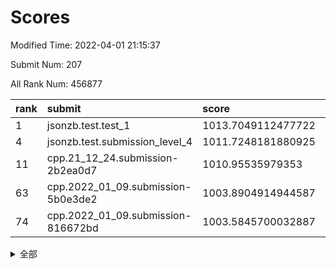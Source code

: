 # Scores

Modified Time: 2022-04-01 21:15:37

Submit Num: 207

All Rank Num: 456877

| rank |               submit               |       score        |       sigma        | pk_num |
| :--- | :--------------------------------- | :----------------- | :----------------- | :----- |
| 1    | jsonzb.test.test_1                 | 1013.7049112477722 | 0.8132332218002642 | 8828   |
| 4    | jsonzb.test.submission_level_4     | 1011.7248181880925 | 0.8241784425641243 | 8827   |
| 11   | cpp.21_12_24.submission-2b2ea0d7   | 1010.95535979353   | 0.7790844193712614 | 8824   |
| 63   | cpp.2022_01_09.submission-5b0e3de2 | 1003.8904914944587 | 0.7184170199520807 | 8830   |
| 74   | cpp.2022_01_09.submission-816672bd | 1003.5845700032887 | 0.723580128989602  | 8829   |


<details>
<summary>全部</summary>

| rank |                 submit                 |       score        |       sigma        | pk_num |
| :--- | :------------------------------------- | :----------------- | :----------------- | :----- |
| 1    | jsonzb.test.test_1                     | 1013.7049112477722 | 0.8132332218002642 | 8828   |
| 2    | gobigger.level_3.submission_level_3_13 | 1012.1311739917209 | 0.7778206203565895 | 8828   |
| 3    | gobigger.level_3.submission_level_3_48 | 1011.883042997089  | 0.7682702431379291 | 8829   |
| 4    | jsonzb.test.submission_level_4         | 1011.7248181880925 | 0.8241784425641243 | 8827   |
| 5    | gobigger.level_3.submission_level_3_9  | 1011.649907412304  | 0.7801833419302024 | 8829   |
| 6    | gobigger.level_3.submission_level_3_25 | 1011.5598157036521 | 0.7594277925221463 | 8833   |
| 7    | gobigger.level_3.submission_level_3_16 | 1011.4982461270355 | 0.7772696609755648 | 8831   |
| 8    | gobigger.level_3.submission_level_3_38 | 1011.3032930367981 | 0.7572331775911326 | 8823   |
| 9    | gobigger.level_3.submission_level_3_20 | 1011.2673423271691 | 0.755981485291537  | 8831   |
| 10   | gobigger.level_3.submission_level_3_41 | 1010.9841278813739 | 0.7463179829560995 | 8834   |
| 11   | cpp.21_12_24.submission-2b2ea0d7       | 1010.95535979353   | 0.7790844193712614 | 8824   |
| 12   | gobigger.level_3.submission_level_3_7  | 1010.8947847308121 | 0.7919606053501315 | 8828   |
| 13   | gobigger.level_3.submission_level_3_37 | 1010.6676870482139 | 0.7643130561844219 | 8827   |
| 14   | gobigger.level_3.submission_level_3_26 | 1010.6224473922708 | 0.7973366942560421 | 8826   |
| 15   | gobigger.level_3.submission_level_3_0  | 1010.5249075029197 | 0.7561445087860623 | 8829   |
| 16   | gobigger.level_3.submission_level_3_36 | 1010.3917720955702 | 0.7886706943310009 | 8826   |
| 17   | gobigger.level_3.submission_level_3_31 | 1010.3358867311654 | 0.760941895844874  | 8831   |
| 18   | gobigger.level_3.submission_level_3_1  | 1010.3157171470033 | 0.7699511976997835 | 8829   |
| 19   | gobigger.level_3.submission_level_3_14 | 1010.297469931479  | 0.7347935819084934 | 8828   |
| 20   | gobigger.level_3.submission_level_3_47 | 1010.292632639108  | 0.7711909848750248 | 8833   |
| 21   | gobigger.level_3.submission_level_3_11 | 1010.289817401563  | 0.7528279454264888 | 8827   |
| 22   | gobigger.level_3.submission_level_3_39 | 1010.182025456508  | 0.7427210473701684 | 8824   |
| 23   | gobigger.level_3.submission_level_3_12 | 1010.1406911348677 | 0.7591729840189056 | 8832   |
| 24   | gobigger.level_3.submission_level_3_45 | 1010.1306301814654 | 0.7535480367657125 | 8832   |
| 25   | gobigger.level_3.submission_level_3_4  | 1010.094889163235  | 0.7545760056040448 | 8832   |
| 26   | gobigger.level_3.submission_level_3_23 | 1010.0670992599665 | 0.7482743921349895 | 8827   |
| 27   | gobigger.level_3.submission_level_3_22 | 1010.0448405541691 | 0.7643029647194299 | 8830   |
| 28   | gobigger.level_3.submission_level_3_34 | 1010.0446222648499 | 0.7591871233914401 | 8826   |
| 29   | gobigger.level_3.submission_level_3_32 | 1010.0081939751029 | 0.7685124518121098 | 8829   |
| 30   | gobigger.level_3.submission_level_3_35 | 1009.9443602330474 | 0.7444686782382015 | 8833   |
| 31   | gobigger.level_3.submission_level_3_8  | 1009.9305127286268 | 0.7380352672571117 | 8830   |
| 32   | gobigger.level_3.submission_level_3_28 | 1009.904822566201  | 0.7530651065036598 | 8830   |
| 33   | gobigger.level_3.submission_level_3_15 | 1009.8870822094494 | 0.7491037805521802 | 8828   |
| 34   | gobigger.level_3.submission_level_3_30 | 1009.8213253210334 | 0.7513718619945162 | 8828   |
| 35   | gobigger.level_3.submission_level_3_46 | 1009.8047789748182 | 0.7601315176323713 | 8826   |
| 36   | gobigger.level_3.submission_level_3_27 | 1009.8016815813952 | 0.7662985365088147 | 8828   |
| 37   | gobigger.level_3.submission_level_3_6  | 1009.7985959477907 | 0.7726344123193586 | 8828   |
| 38   | gobigger.level_3.submission_level_3_3  | 1009.7648978849894 | 0.7564178533548536 | 8828   |
| 39   | gobigger.level_3.submission_level_3_29 | 1009.6900939643125 | 0.7652389515788051 | 8826   |
| 40   | gobigger.level_3.submission_level_3_10 | 1009.6176056705897 | 0.7417174755294993 | 8831   |
| 41   | gobigger.level_3.submission_level_3_2  | 1009.6000328870979 | 0.7489302820779874 | 8827   |
| 42   | gobigger.level_3.submission_level_3_5  | 1009.5800239299485 | 0.7616176619448413 | 8831   |
| 43   | gobigger.level_3.submission_level_3_24 | 1009.4368006704742 | 0.741239575979232  | 8828   |
| 44   | gobigger.level_3.submission_level_3_49 | 1009.409898924636  | 0.7551881988353045 | 8827   |
| 45   | gobigger.level_3.submission_level_3_44 | 1009.3979284711223 | 0.7642573045112645 | 8825   |
| 46   | gobigger.level_3.submission_level_3_19 | 1009.3089389525873 | 0.7500799336468901 | 8829   |
| 47   | gobigger.level_3.submission_level_3_40 | 1009.2213541722933 | 0.743463251890745  | 8834   |
| 48   | gobigger.level_3.submission_level_3_33 | 1008.9479210265283 | 0.7449798002018    | 8828   |
| 49   | gobigger.level_3.submission_level_3_18 | 1008.8419614879032 | 0.758309357797851  | 8830   |
| 50   | gobigger.level_3.submission_level_3_21 | 1008.8195904920523 | 0.7290938387308803 | 8829   |
| 51   | gobigger.level_3.submission_level_3_43 | 1008.5421648483627 | 0.7483738470389261 | 8832   |
| 52   | gobigger.level_3.submission_level_3_17 | 1008.2919760202551 | 0.7399072850824736 | 8829   |
| 53   | gobigger.level_3.submission_level_3_42 | 1007.5909049400193 | 0.7377014499235527 | 8827   |
| 54   | gobigger.level_1.submission_level_1_41 | 1004.7005346872643 | 0.7176149307498991 | 8830   |
| 55   | gobigger.level_1.submission_level_1_28 | 1004.6528955657568 | 0.7134784511644559 | 8828   |
| 56   | gobigger.level_1.submission_level_1_22 | 1004.544160448658  | 0.7237089619693649 | 8826   |
| 57   | gobigger.level_1.submission_level_1_43 | 1004.3715244681468 | 0.716300780401438  | 8829   |
| 58   | gobigger.level_1.submission_level_1_0  | 1004.3214429714462 | 0.7206695915914255 | 8830   |
| 59   | gobigger.level_1.submission_level_1_24 | 1004.2187416359243 | 0.7090895830909083 | 8833   |
| 60   | gobigger.level_1.submission_level_1_47 | 1004.1941810059359 | 0.7255909025577265 | 8827   |
| 61   | gobigger.level_1.submission_level_1_35 | 1004.0464753012886 | 0.7258367261626104 | 8831   |
| 62   | gobigger.level_1.submission_level_1_36 | 1003.9110487033506 | 0.7275990960361635 | 8831   |
| 63   | cpp.2022_01_09.submission-5b0e3de2     | 1003.8904914944587 | 0.7184170199520807 | 8830   |
| 64   | gobigger.level_1.submission_level_1_26 | 1003.8659348918866 | 0.7192262312978273 | 8832   |
| 65   | gobigger.level_1.submission_level_1_29 | 1003.7618244848585 | 0.7107763957458887 | 8830   |
| 66   | gobigger.level_1.submission_level_1_46 | 1003.753325767401  | 0.7137948390563454 | 8831   |
| 67   | gobigger.level_1.submission_level_1_5  | 1003.6890043376509 | 0.71556567476871   | 8829   |
| 68   | gobigger.level_1.submission_level_1_32 | 1003.68885483249   | 0.7157515463205402 | 8828   |
| 69   | gobigger.level_1.submission_level_1_33 | 1003.6754559427768 | 0.7151205799033494 | 8827   |
| 70   | gobigger.level_1.submission_level_1_25 | 1003.6395200490813 | 0.7238198758868853 | 8826   |
| 71   | gobigger.level_1.submission_level_1_21 | 1003.6346684536036 | 0.721727037112287  | 8828   |
| 72   | gobigger.level_1.submission_level_1_44 | 1003.6161672756584 | 0.7210301171109987 | 8827   |
| 73   | gobigger.level_1.submission_level_1_9  | 1003.5846088817468 | 0.7193374823656477 | 8826   |
| 74   | cpp.2022_01_09.submission-816672bd     | 1003.5845700032887 | 0.723580128989602  | 8829   |
| 75   | gobigger.level_1.submission_level_1_20 | 1003.5821146973182 | 0.716961035339988  | 8829   |
| 76   | gobigger.level_1.submission_level_1_18 | 1003.56777423014   | 0.7147732904097598 | 8829   |
| 77   | gobigger.level_1.submission_level_1_39 | 1003.5603896724461 | 0.7215847866295784 | 8829   |
| 78   | gobigger.level_1.submission_level_1_34 | 1003.5458681570597 | 0.711537243289601  | 8826   |
| 79   | gobigger.level_1.submission_level_1_38 | 1003.5415715948533 | 0.7151850728559138 | 8828   |
| 80   | gobigger.level_1.submission_level_1_37 | 1003.4863189682035 | 0.7133630208295854 | 8827   |
| 81   | gobigger.level_1.submission_level_1_30 | 1003.4764347800307 | 0.7209460748812625 | 8827   |
| 82   | gobigger.level_1.submission_level_1_16 | 1003.4627033723555 | 0.7187235287787083 | 8826   |
| 83   | gobigger.level_1.submission_level_1_40 | 1003.4622910118964 | 0.7023466905015034 | 8829   |
| 84   | gobigger.level_1.submission_level_1_31 | 1003.3609162556672 | 0.7149475427015874 | 8826   |
| 85   | gobigger.level_1.submission_level_1_11 | 1003.3432070996314 | 0.7209301461173849 | 8833   |
| 86   | gobigger.level_1.submission_level_1_3  | 1003.3403488556356 | 0.7261770997564873 | 8832   |
| 87   | gobigger.level_1.submission_level_1_23 | 1003.2847440861833 | 0.7001913823798418 | 8835   |
| 88   | gobigger.level_1.submission_level_1_13 | 1003.2596325304165 | 0.7125988786024515 | 8823   |
| 89   | gobigger.level_1.submission_level_1_8  | 1003.2477953407605 | 0.7199069113691766 | 8830   |
| 90   | gobigger.level_1.submission_level_1_48 | 1003.0678140963497 | 0.7058901967603178 | 8824   |
| 91   | gobigger.level_1.submission_level_1_12 | 1003.0240465070835 | 0.720993694530963  | 8830   |
| 92   | gobigger.level_1.submission_level_1_42 | 1003.0112380479593 | 0.7154687086131928 | 8828   |
| 93   | gobigger.level_1.submission_level_1_6  | 1003.0067906226277 | 0.7100457599777019 | 8826   |
| 94   | gobigger.level_1.submission_level_1_2  | 1002.9316740994358 | 0.7145055962399677 | 8826   |
| 95   | gobigger.level_1.submission_level_1_19 | 1002.9158349629168 | 0.713816439913271  | 8831   |
| 96   | gobigger.level_1.submission_level_1_27 | 1002.8315915251461 | 0.7196688401495591 | 8828   |
| 97   | gobigger.level_1.submission_level_1_15 | 1002.7870386294153 | 0.7094539505248003 | 8829   |
| 98   | gobigger.level_1.submission_level_1_7  | 1002.767478455654  | 0.7166383968513874 | 8830   |
| 99   | gobigger.level_1.submission_level_1_10 | 1002.761769409665  | 0.7060172535209738 | 8828   |
| 100  | gobigger.level_1.submission_level_1_49 | 1002.7437753207056 | 0.7067047928037647 | 8828   |
| 101  | gobigger.level_1.submission_level_1_1  | 1002.702873932519  | 0.7154570485361001 | 8827   |
| 102  | gobigger.level_1.submission_level_1_45 | 1002.6356912012805 | 0.7091259388143496 | 8832   |
| 103  | gobigger.level_1.submission_level_1_4  | 1002.5968843499988 | 0.7194840276104718 | 8830   |
| 104  | gobigger.level_1.submission_level_1_17 | 1002.1882039644471 | 0.7177991561734794 | 8826   |
| 105  | gobigger.level_1.submission_level_1_14 | 1001.9413602326675 | 0.7183222434665042 | 8823   |
| 106  | gobigger.random.submission_random_42   | 997.7985568622955  | 0.7114040352687214 | 8829   |
| 107  | gobigger.random.submission_random_38   | 997.4934538569892  | 0.7053262491310626 | 8826   |
| 108  | gobigger.random.submission_random_35   | 997.290989231456   | 0.704472370771669  | 8832   |
| 109  | gobigger.random.submission_random_11   | 996.953146235374   | 0.7086143313887612 | 8830   |
| 110  | gobigger.random.submission_random_48   | 996.9140445659874  | 0.7078334404884481 | 8831   |
| 111  | gobigger.random.submission_random_1    | 996.8152290118691  | 0.7182305377550682 | 8827   |
| 112  | gobigger.random.submission_random_39   | 996.7887355383267  | 0.7144553423567809 | 8823   |
| 113  | gobigger.random.submission_random_7    | 996.7184200869285  | 0.7069165101639228 | 8830   |
| 114  | gobigger.random.submission_random_30   | 996.604623617394   | 0.7125037728675487 | 8828   |
| 115  | gobigger.random.submission_random_9    | 996.4891953262124  | 0.7263861399461349 | 8830   |
| 116  | gobigger.random.submission_random_18   | 996.4199899899708  | 0.720106161874529  | 8831   |
| 117  | gobigger.random.submission_random_45   | 996.3798699383821  | 0.7113947886506429 | 8829   |
| 118  | gobigger.random.submission_random_31   | 996.3434045954153  | 0.7006824270619878 | 8828   |
| 119  | gobigger.random.submission_random_10   | 996.3431930044899  | 0.7194287869351614 | 8831   |
| 120  | gobigger.random.submission_random_26   | 996.326546221062   | 0.7104873358104303 | 8833   |
| 121  | gobigger.random.submission_random_2    | 996.230694644301   | 0.721565246221769  | 8830   |
| 122  | gobigger.random.submission_random_13   | 996.201186589135   | 0.7131377581418381 | 8825   |
| 123  | gobigger.random.submission_random_21   | 996.1992804301221  | 0.7197960009025909 | 8835   |
| 124  | gobigger.random.submission_random_20   | 996.1917588594496  | 0.712009184682924  | 8828   |
| 125  | gobigger.random.submission_random_25   | 996.1711784561448  | 0.7082961304276449 | 8829   |
| 126  | gobigger.random.submission_random_32   | 996.1391625995938  | 0.7015461234996284 | 8826   |
| 127  | gobigger.random.submission_random_12   | 996.1120423911043  | 0.726510145204725  | 8830   |
| 128  | gobigger.random.submission_random_22   | 996.0848030393097  | 0.7082425200004278 | 8827   |
| 129  | gobigger.random.submission_random_43   | 996.0042656404928  | 0.7217043752634109 | 8829   |
| 130  | gobigger.random.submission_random_37   | 995.9985928095778  | 0.7161337805569353 | 8825   |
| 131  | gobigger.random.submission_random_49   | 995.9963558679615  | 0.7126156806904601 | 8830   |
| 132  | gobigger.random.submission_random_5    | 995.97635165397    | 0.7236779320758984 | 8827   |
| 133  | gobigger.random.submission_random_4    | 995.951296451136   | 0.7059367523160264 | 8828   |
| 134  | gobigger.random.submission_random_15   | 995.9364140498172  | 0.7229712849729663 | 8824   |
| 135  | gobigger.random.submission_random_27   | 995.902254294296   | 0.7076901658897455 | 8828   |
| 136  | gobigger.random.submission_random_46   | 995.8857559469163  | 0.7133198523404194 | 8824   |
| 137  | gobigger.random.submission_random_28   | 995.8775964627672  | 0.708853744888029  | 8832   |
| 138  | gobigger.random.submission_random_47   | 995.7716131461891  | 0.7143608238369468 | 8831   |
| 139  | gobigger.random.submission_random_6    | 995.7373314789982  | 0.7065651445377247 | 8828   |
| 140  | gobigger.random.submission_random_29   | 995.6993360947944  | 0.7070247474194465 | 8828   |
| 141  | gobigger.random.submission_random_3    | 995.6861180331631  | 0.7128036903725258 | 8831   |
| 142  | gobigger.random.submission_random_23   | 995.6580837724202  | 0.7110783159289834 | 8825   |
| 143  | gobigger.random.submission_random_19   | 995.647055809429   | 0.717396690165288  | 8828   |
| 144  | gobigger.random.submission_random_44   | 995.6280581516213  | 0.7141744513528769 | 8832   |
| 145  | gobigger.random.submission_random_16   | 995.6093052227827  | 0.7204011902461731 | 8831   |
| 146  | gobigger.random.submission_random_36   | 995.544740882341   | 0.7059653432798221 | 8826   |
| 147  | gobigger.random.submission_random_0    | 995.5171819674001  | 0.7044847329786553 | 8829   |
| 148  | gobigger.random.submission_random_40   | 995.4966411560888  | 0.7136407609713604 | 8831   |
| 149  | gobigger.random.submission_random_17   | 995.4711835355876  | 0.6985176385499168 | 8826   |
| 150  | gobigger.random.submission_random_8    | 995.3191883126634  | 0.7352677018161933 | 8832   |
| 151  | gobigger.random.submission_random_34   | 995.1195570514492  | 0.7181548688244143 | 8830   |
| 152  | gobigger.random.submission_random_33   | 994.776243294623   | 0.7057864672821074 | 8834   |
| 153  | gobigger.random.submission_random_41   | 994.6149886127889  | 0.7073112443388369 | 8829   |
| 154  | gobigger.level_2.submission_level_2_6  | 994.3559815246613  | 0.7271393466421733 | 8827   |
| 155  | gobigger.random.submission_random_14   | 994.3291271950137  | 0.7199113352079305 | 8828   |
| 156  | gobigger.random.submission_random_24   | 994.3096064345697  | 0.7146406130128603 | 8831   |
| 157  | gobigger.level_2.submission_level_2_11 | 993.7595334822597  | 0.734359038262534  | 8830   |
| 158  | gobigger.level_2.submission_level_2_35 | 993.582225783498   | 0.7362371979665061 | 8828   |
| 159  | gobigger.level_2.submission_level_2_10 | 993.5772247997252  | 0.7493068773977285 | 8827   |
| 160  | gobigger.level_2.submission_level_2_47 | 993.5616266303649  | 0.7275731438906962 | 8829   |
| 161  | gobigger.level_2.submission_level_2_25 | 993.2694619693052  | 0.7340310824449597 | 8825   |
| 162  | gobigger.level_2.submission_level_2_34 | 993.2627261224695  | 0.733390094882519  | 8831   |
| 163  | gobigger.level_2.submission_level_2_33 | 993.0850710165395  | 0.7305432833212842 | 8828   |
| 164  | gobigger.level_2.submission_level_2_31 | 992.991415507895   | 0.7257367029998713 | 8823   |
| 165  | gobigger.level_2.submission_level_2_48 | 992.8664468738568  | 0.742021997565558  | 8825   |
| 166  | gobigger.level_2.submission_level_2_39 | 992.8027494574137  | 0.7367527199713144 | 8830   |
| 167  | gobigger.level_2.submission_level_2_20 | 992.5582362814109  | 0.7351436370535833 | 8826   |
| 168  | gobigger.level_2.submission_level_2_0  | 992.5349574499993  | 0.7495222846754772 | 8826   |
| 169  | gobigger.level_2.submission_level_2_42 | 992.5288357970771  | 0.7431745059764877 | 8831   |
| 170  | gobigger.level_2.submission_level_2_29 | 992.492026564031   | 0.7363516891849723 | 8830   |
| 171  | gobigger.level_2.submission_level_2_16 | 992.4512365894019  | 0.7533714384057659 | 8829   |
| 172  | gobigger.level_2.submission_level_2_18 | 992.4430232363572  | 0.7285951453187394 | 8830   |
| 173  | gobigger.level_2.submission_level_2_27 | 992.4334258118795  | 0.7482437647363422 | 8827   |
| 174  | gobigger.level_2.submission_level_2_36 | 992.4306571510883  | 0.7358876824358885 | 8828   |
| 175  | gobigger.level_2.submission_level_2_43 | 992.4300976542517  | 0.7397028799137627 | 8824   |
| 176  | gobigger.level_2.submission_level_2_38 | 992.4032846730643  | 0.7452135832047728 | 8829   |
| 177  | gobigger.level_2.submission_level_2_44 | 992.3131070665062  | 0.7458454988926725 | 8824   |
| 178  | gobigger.level_2.submission_level_2_46 | 992.2942337010963  | 0.7571337153092074 | 8830   |
| 179  | gobigger.level_2.submission_level_2_12 | 992.2896116395946  | 0.7344544119355235 | 8824   |
| 180  | gobigger.level_2.submission_level_2_30 | 992.2447918394632  | 0.7499240153062823 | 8829   |
| 181  | gobigger.level_2.submission_level_2_15 | 992.2408875248335  | 0.7517062086631736 | 8832   |
| 182  | gobigger.level_2.submission_level_2_8  | 992.0696150366382  | 0.7305580450562624 | 8826   |
| 183  | gobigger.level_2.submission_level_2_7  | 992.059441554318   | 0.7269570288675905 | 8834   |
| 184  | gobigger.level_2.submission_level_2_2  | 991.8091659560856  | 0.7593345449616985 | 8823   |
| 185  | gobigger.level_2.submission_level_2_28 | 991.768125265685   | 0.74466639608204   | 8832   |
| 186  | gobigger.level_2.submission_level_2_14 | 991.7543962301405  | 0.7421822040357797 | 8824   |
| 187  | gobigger.level_2.submission_level_2_40 | 991.6148160350349  | 0.7589420582647765 | 8827   |
| 188  | gobigger.level_2.submission_level_2_1  | 991.6066072424953  | 0.7577978485991809 | 8829   |
| 189  | gobigger.level_2.submission_level_2_17 | 991.4708943026938  | 0.7444633642994009 | 8832   |
| 190  | gobigger.level_2.submission_level_2_45 | 991.441155302176   | 0.7407518812131437 | 8827   |
| 191  | gobigger.level_2.submission_level_2_24 | 991.4121766911037  | 0.7303988679867643 | 8825   |
| 192  | gobigger.level_2.submission_level_2_19 | 991.4084267602987  | 0.763972293485004  | 8829   |
| 193  | gobigger.level_2.submission_level_2_21 | 991.3836520147939  | 0.7511131791265488 | 8827   |
| 194  | gobigger.level_2.submission_level_2_23 | 991.2976933999015  | 0.7359065402521587 | 8825   |
| 195  | gobigger.level_2.submission_level_2_32 | 991.2635180196518  | 0.7558544567032258 | 8833   |
| 196  | gobigger.level_2.submission_level_2_3  | 991.1575908875759  | 0.7405131057002619 | 8830   |
| 197  | gobigger.level_2.submission_level_2_41 | 991.1548519607956  | 0.7547157237301326 | 8824   |
| 198  | gobigger.level_2.submission_level_2_13 | 991.0686870776915  | 0.756868843137439  | 8830   |
| 199  | gobigger.level_2.submission_level_2_4  | 991.0463516087541  | 0.7612933310274229 | 8831   |
| 200  | gobigger.level_2.submission_level_2_37 | 990.9156222148224  | 0.762416642827978  | 8828   |
| 201  | gobigger.level_2.submission_level_2_26 | 990.903864024052   | 0.7684130657229599 | 8826   |
| 202  | gobigger.level_2.submission_level_2_5  | 990.8658491342346  | 0.7742168202921652 | 8828   |
| 203  | gobigger.level_2.submission_level_2_22 | 990.3114355998425  | 0.7532979196010618 | 8834   |
| 204  | gobigger.level_2.submission_level_2_9  | 990.0067969396824  | 0.7829281934752762 | 8834   |
| 205  | gobigger.level_2.submission_level_2_49 | 989.6137651306187  | 0.7792192967678411 | 8820   |
| 206  | gobigger.none.submission_none_0        | 975.9887959851211  | 1.4126831038889873 | 8824   |
| 207  | gobigger.none.submission_none_1        | 974.5457854540192  | 1.7177514840242725 | 8834   |

</details>